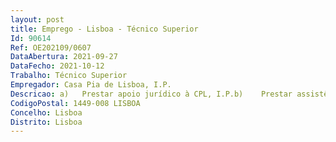 ```yaml
--- 
layout: post
title: Emprego - Lisboa - Técnico Superior
Id: 90614
Ref: OE202109/0607
DataAbertura: 2021-09-27
DataFecho: 2021-10-12
Trabalho: Técnico Superior
Empregador: Casa Pia de Lisboa, I.P.
Descricao: a)	Prestar apoio jurídico à CPL, I.P.b)	Prestar assistência jurídica nos processos em que a CPL, I.P., seja parte c)	Colaborar na preparação e redação de projetos de diplomas, de procedimentos concursais e de contratação, de protocolos e de outros atos jurídicos d)	Assegurar a organização e a atualização dos ficheiros e arquivos de legislação, jurisprudência e doutrina, e promover a divulgação e esclarecimentos sobre as matérias de direito com interesse para a CPL, I.P.
CodigoPostal: 1449-008 LISBOA
Concelho: Lisboa
Distrito: Lisboa
--- 
```

